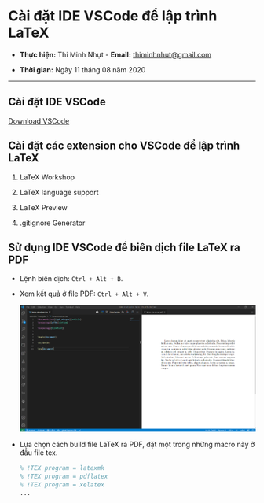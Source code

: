 # Cài đặt IDE VSCode để lập trình LaTeX

- **Thực hiện:** Thi Minh Nhựt - **Email:** thiminhnhut@gmail.com

- **Thời gian:** Ngày 11 tháng 08 năm 2020

---

## Cài đặt IDE VSCode

[Download VSCode](https://code.visualstudio.com/)

## Cài đặt các extension cho VSCode để lập trình LaTeX

1. LaTeX Workshop

1. LaTeX language support

1. LaTeX Preview

1. .gitignore Generator

## Sử dụng IDE VSCode để biên dịch file LaTeX ra PDF

- Lệnh biên dịch: `Ctrl + Alt + B`.

- Xem kết quả ở file PDF: `Ctrl + Alt + V`.

  ![VSCode and LaTeX](images/vscode-latex.png)

- Lựa chọn cách build file LaTeX ra PDF, đặt một trong những macro này ở đầu file tex.

  ```tex
  % !TEX program = latexmk
  % !TEX program = pdflatex
  % !TEX program = xelatex
  ...
  ```
